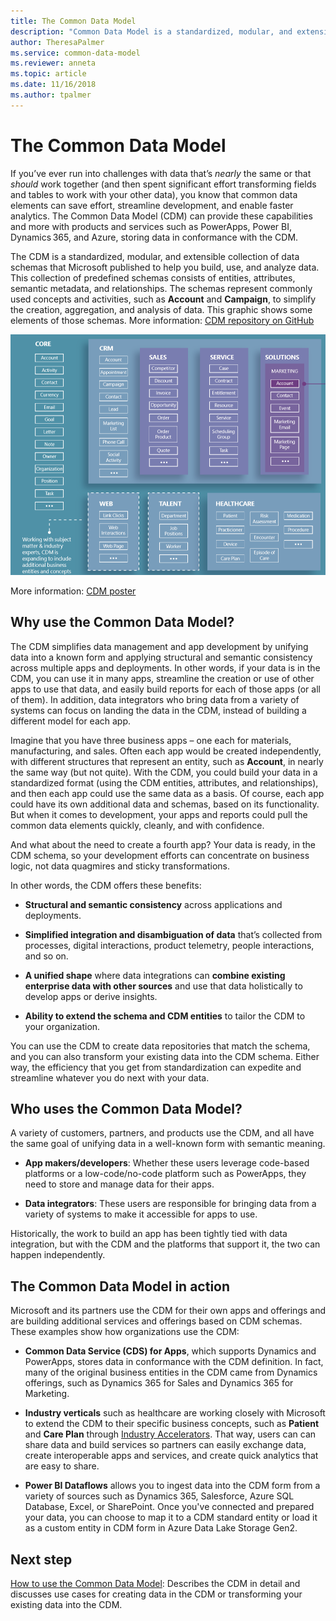 ```yaml
---
title: The Common Data Model
description: "Common Data Model is a standardized, modular, and extensible collection of data schemas that Microsoft published to help you build, use, and analyze data."
author: TheresaPalmer
ms.service: common-data-model
ms.reviewer: anneta
ms.topic: article
ms.date: 11/16/2018
ms.author: tpalmer
---
```


# The Common Data Model

If you’ve ever run into challenges with data that’s *nearly* the same or that *should* work together (and then spent significant effort transforming fields and tables to work with your other data), you know that common data elements can save effort, streamline development, and enable faster analytics. The Common Data Model (CDM) can provide these capabilities and more with products and services such as PowerApps, Power BI, Dynamics 365, and Azure, storing data in conformance with the CDM.

The CDM is a standardized, modular, and extensible collection of data schemas that Microsoft published to help you build, use, and analyze data. This collection of predefined schemas consists of entities, attributes, semantic metadata, and relationships. The schemas represent commonly used concepts and activities, such as **Account** and **Campaign**, to simplify the creation, aggregation, and analysis of data. This graphic shows some elements of those schemas. More information: [CDM repository on GitHub](https://aka.ms/cdmrepo)

![Common Data Model](media/cdm-entities.png "Common Data Model")

More information: [CDM poster](https://aka.ms/cdmposter)

## Why use the Common Data Model?

The CDM simplifies data management and app development by unifying data into a known form and applying structural and semantic consistency across multiple apps and deployments. In other words, if your data is in the CDM, you can use it in many apps, streamline the creation or use of other apps to use that data, and easily build reports for each of those apps (or all of them). In addition, data integrators who bring data from a variety of systems can focus on landing the data in the CDM, instead of building a different model for each app.

Imagine that you have three business apps – one each for materials, manufacturing, and sales. Often each app would be created independently, with different structures that represent an entity, such as **Account**, in nearly the same way (but not quite). With the CDM, you could build your data in a standardized format (using the CDM entities, attributes, and relationships), and then each app could use the same data as a basis. Of course, each app could have its own additional data and schemas, based on its functionality. But when it comes to development, your apps and reports could pull the common data elements quickly, cleanly, and with confidence.

And what about the need to create a fourth app? Your data is ready, in the CDM schema, so your development efforts can concentrate on
business logic, not data quagmires and sticky transformations.

In other words, the CDM offers these benefits:

- **Structural and semantic consistency** across applications and deployments.

- **Simplified integration and disambiguation of data** that’s collected from processes, digital interactions, product telemetry, people interactions, and so on.

- **A unified shape** where data integrations can **combine existing enterprise data with other sources** and use that data holistically to develop apps or derive insights.

- **Ability to extend the schema and CDM entities** to tailor the CDM to your organization.

You can use the CDM to create data repositories that match the schema, and you can also transform your existing data into the CDM schema. Either way, the efficiency that you get from standardization can expedite and streamline whatever you do next with your data.

## Who uses the Common Data Model?

A variety of customers, partners, and products use the CDM, and all have the same goal of unifying data in a well-known form with semantic meaning.

- **App makers/developers**: Whether these users leverage code-based platforms or a low-code/no-code platform such as PowerApps, they need to store and manage data for their apps.

- **Data integrators**: These users are responsible for bringing data from a variety of systems to make it accessible for apps to use.

Historically, the work to build an app has been tightly tied with data integration, but with the CDM and the platforms that support it, the two can happen independently.

## The Common Data Model in action

Microsoft and its partners use the CDM for their own apps and offerings and are building additional services and offerings
based on CDM schemas. These examples show how organizations use the CDM:

- **Common Data Service (CDS) for Apps**, which supports Dynamics and PowerApps, stores data in conformance with the CDM definition. In fact, many of the original business entities in the CDM came from Dynamics offerings, such as Dynamics 365 for Sales and Dynamics 365 for Marketing.

- **Industry verticals** such as healthcare are working closely with Microsoft to extend the CDM to their specific business concepts, such as **Patient** and **Care Plan** through [Industry Accelerators](industry-accelerators.md). That way, users can can share data and build services so partners can easily exchange data, create interoperable apps and services, and create quick analytics that are easy to share.

- **Power BI Dataflows** allows you to ingest data into the CDM form from a variety of sources such as Dynamics 365, Salesforce, Azure SQL Database, Excel, or SharePoint. Once you've connected and prepared your data, you can choose to map it to a CDM standard entity or load it as a custom entity in CDM form in Azure Data Lake Storage Gen2.

## Next step

[How to use the Common Data Model](use.md): Describes the CDM in detail and discusses use cases for creating data in the CDM or transforming your existing data into the CDM.
